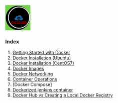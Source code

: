 <img src="images/c4logo.png">

### Index
  1. [Getting Started with Docker](https://github.com/c4clouds/docker-tutorials/blob/master/docs/Getting-Started-with-Docker.md)
  2. [Docker Installation (Ubuntu)](https://github.com/c4clouds/docker-tutorials/blob/master/docs/docker-installation.md)
  3. [Docker Installation (CentOS7)](https://github.com/c4clouds/docker-tutorials/blob/master/docs/install_docker_centos7.md)
  3. [Docker Images](https://github.com/c4clouds/docker-tutorials/blob/master/docs/docker-images.md)
  4. [Docker Networking](https://github.com/c4clouds/docker-tutorials/blob/master/docs/docker-networking.md)
  5. [Container Operations](https://github.com/c4clouds/docker-tutorials/blob/master/docs/container-operation.md)
  6. [Docker Compose]
  7. [Dockerized jenkins container](https://github.com/c4clouds/docker-tutorials/blob/master/docs/Dockerized-jenkins-container.md)
  8. [Docker Hub vs Creating a Local Docker Registry](https://github.com/c4clouds/docker-tutorials/blob/master/docs/local-docker-registry.md)
